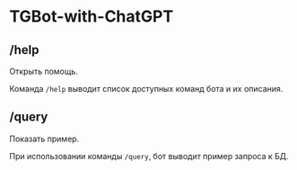﻿# TGBot-with-ChatGPT

## /help
Открыть помощь.

Команда `/help` выводит список доступных команд бота и их описания.

## /query
Показать пример.

При использовании команды `/query`, бот выводит пример запроса к БД.
